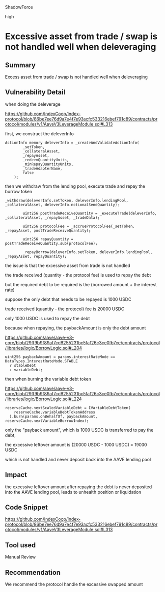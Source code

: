 ShadowForce

high

# Excessive asset from trade / swap is not handled well when deleveraging

## Summary

Excess asset from trade / swap is not handled well when deleveraging

## Vulnerability Detail

when doing the deleverage

https://github.com/IndexCoop/index-protocol/blob/86be7ee76d9a7e4f7e93acfc533216ebef791c89/contracts/protocol/modules/v1/AaveV3LeverageModule.sol#L313

first, we construct the deleverInfo

```solidity
ActionInfo memory deleverInfo = _createAndValidateActionInfo(
		_setToken,
		_collateralAsset,
		_repayAsset,
		_redeemQuantityUnits,
		_minRepayQuantityUnits,
		_tradeAdapterName,
		false
	);
```

then we withdraw from the lending pool, execute trade and repay the borrow token

```solidity
_withdraw(deleverInfo.setToken, deleverInfo.lendingPool, _collateralAsset, deleverInfo.notionalSendQuantity);

        uint256 postTradeReceiveQuantity = _executeTrade(deleverInfo, _collateralAsset, _repayAsset, _tradeData);

        uint256 protocolFee = _accrueProtocolFee(_setToken, _repayAsset, postTradeReceiveQuantity);

        uint256 repayQuantity = postTradeReceiveQuantity.sub(protocolFee);

        _repayBorrow(deleverInfo.setToken, deleverInfo.lendingPool, _repayAsset, repayQuantity);
```

the issue is that the excessive asset from trade is not handled

the trade received (quantity - the protocol fee) is used to repay the debt

but the required debt to be required is the (borrowed amount + the interest rate)

suppose the only debt that needs to be repayed is 1000 USDC

trade received (quantity - the protocol) fee is 20000 USDC

only 1000 USDC is used to repay the debt

because when repaying, the paybackAmount is only the debt amount

https://github.com/aave/aave-v3-core/blob/29ff9b9f89af7cd8255231bc5faf26c3ce0fb7ce/contracts/protocol/libraries/logic/BorrowLogic.sol#L204

```solidity
uint256 paybackAmount = params.interestRateMode == DataTypes.InterestRateMode.STABLE
  ? stableDebt
  : variableDebt;
```

then when burning the variable debt token

https://github.com/aave/aave-v3-core/blob/29ff9b9f89af7cd8255231bc5faf26c3ce0fb7ce/contracts/protocol/libraries/logic/BorrowLogic.sol#L224

```solidity
reserveCache.nextScaledVariableDebt = IVariableDebtToken(
	reserveCache.variableDebtTokenAddress
  ).burn(params.onBehalfOf, paybackAmount, reserveCache.nextVariableBorrowIndex);
```

only the "payback amount", which is 1000 USDC is transferred to pay the debt,

the excessive leftover amount is (20000 USDC - 1000 USDC) = 19000 USDC

which is not handled and never deposit back into the AAVE lending pool

## Impact

the excessive leftover amount after repaying the debt is never deposited into the AAVE lending pool, leads to unhealth position or liquidation

## Code Snippet

https://github.com/IndexCoop/index-protocol/blob/86be7ee76d9a7e4f7e93acfc533216ebef791c89/contracts/protocol/modules/v1/AaveV3LeverageModule.sol#L313

## Tool used

Manual Review

## Recommendation

We recommend the protocol handle the excessive swapped amount 